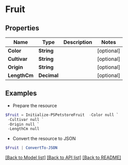 # Fruit
## Properties

Name | Type | Description | Notes
------------ | ------------- | ------------- | -------------
**Color** | **String** |  | [optional] 
**Cultivar** | **String** |  | [optional] 
**Origin** | **String** |  | [optional] 
**LengthCm** | **Decimal** |  | [optional] 

## Examples

- Prepare the resource
```powershell
$Fruit = Initialize-PSPetstoreFruit  -Color null `
 -Cultivar null `
 -Origin null `
 -LengthCm null
```

- Convert the resource to JSON
```powershell
$Fruit | ConvertTo-JSON
```

[[Back to Model list]](../README.md#documentation-for-models) [[Back to API list]](../README.md#documentation-for-api-endpoints) [[Back to README]](../README.md)

